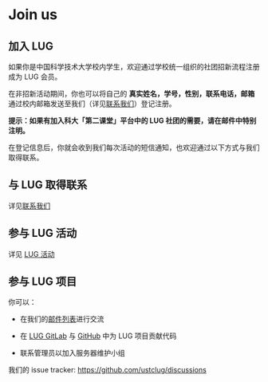 ---
---

# Join us

## 加入 LUG

如果你是中国科学技术大学校内学生，欢迎通过学校统一组织的社团招新流程注册成为 LUG 会员。

在非招新活动期间，你也可以将自己的 **真实姓名，学号，性别，联系电话，邮箱** 通过校内邮箱发送至我们（详见[联系我们](contact.md)）登记注册。

**提示：如果有加入科大「第二课堂」平台中的 LUG 社团的需要，请在邮件中特别注明。**

在登记信息后，你就会收到我们每次活动的短信通知，也欢迎通过以下方式与我们取得联系。

## 与 LUG 取得联系

详见[联系我们](contact.md)

## 参与 LUG 活动

详见 [LUG 活动](events/index.md)

## 参与 LUG 项目

你可以：

- 在我们的[邮件列表](mailinglist.md)进行交流

- 在 [LUG GitLab](https://git.lug.ustc.edu.cn/) 与 [GitHub](https://github.com/ustclug) 中为 LUG 项目贡献代码

- 联系管理员以加入服务器维护小组

我们的 issue tracker: <https://github.com/ustclug/discussions>

